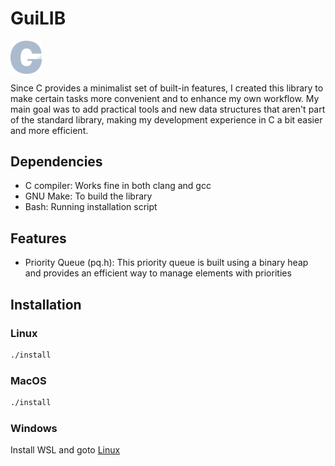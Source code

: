 # GuiLIB

<div align=center style="display:flex">
  <img src="./img/logo.png" width="10%"/>
</div>

Since C provides a minimalist set of built-in features, I created this library to make certain tasks more convenient and to enhance my own workflow.
 My main goal was to add practical tools and new data structures that aren't part of the standard library, making my development experience in C a bit easier and more efficient.

## Dependencies

- C compiler: Works fine in both clang and gcc
- GNU Make: To build the library
- Bash: Running installation script

## Features

- Priority Queue (pq.h): This priority queue is built using a binary heap and provides an efficient way to manage elements with priorities

## Installation

### Linux

```bash
./install
```
### MacOS

```bash
./install
```
### Windows

Install WSL and goto [Linux](#linux)

